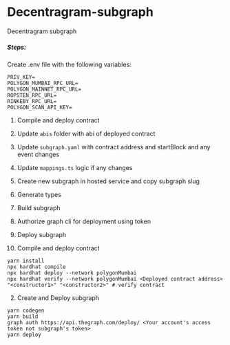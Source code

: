 # Decentragram-subgraph

Decentragram subgraph

##### Steps:

Create .env file with the following variables:

```
PRIV_KEY=
POLYGON_MUMBAI_RPC_URL=
POLYGON_MAINNET_RPC_URL=
ROPSTEN_RPC_URL=
RINKEBY_RPC_URL=
POLYGON_SCAN_API_KEY=
```

1. Compile and deploy contract
2. Update `abis` folder with abi of deployed contract
3. Update `subgraph.yaml` with contract address and startBlock and any event changes
4. Update `mappings.ts` logic if any changes
5. Create new subgraph in hosted service and copy subgraph slug
6. Generate types
7. Build subgraph
8. Authorize graph cli for deployment using token
9. Deploy subgraph

10. Compile and deploy contract

```shell
yarn install
npx hardhat compile
npx hardhat deploy --network polygonMumbai
npx hardhat verify --network polygonMumbai <Deployed contract address> "<constructor1>" "<constructor2>" # verify contract
```

2. Create and Deploy subgraph

```shell
yarn codegen
yarn build
graph auth https://api.thegraph.com/deploy/ <Your account's access token not subgraph's token>
yarn deploy

```
